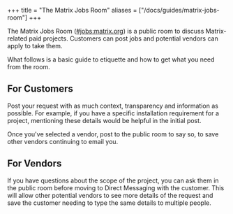 +++
title = "The Matrix Jobs Room"
aliases = ["/docs/guides/matrix-jobs-room"]
+++

The Matrix Jobs Room ([#jobs:matrix.org](https://matrix.to/#/#jobs:matrix.org)) 
is a public room to discuss Matrix-related paid projects. Customers can post 
jobs and potential vendors can apply to take them.

What follows is a basic guide to etiquette and how to get what you need from 
the room.

## For Customers

Post your request with as much context, transparency and information as 
possible. For example, if you have a specific installation requirement for a 
project, mentioning these details would be helpful in the initial post.

Once you've selected a vendor, post to the public room to say so, to save other 
vendors continuing to email you.

## For Vendors

If you have questions about the scope of the project, you can ask them in the 
public room before moving to Direct Messaging with the customer. This will 
allow other potential vendors to see more details of the request and save the 
customer needing to type the same details to multiple people. 
